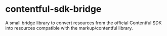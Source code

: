 # contentful-sdk-bridge
A small bridge library to convert resources from the official Contentful SDK into resources compatible with the markup/contentful library.
